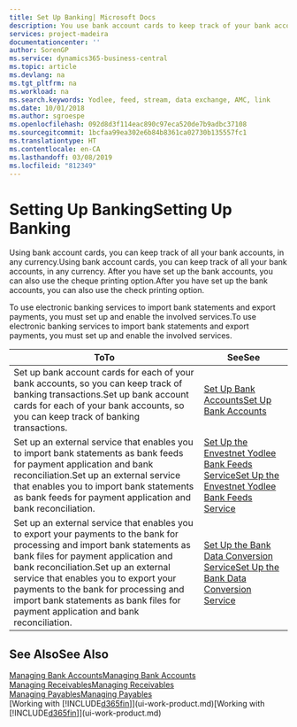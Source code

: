 ```yaml
---
title: Set Up Banking| Microsoft Docs
description: You use bank account cards to keep track of your bank accounts and set up bank feeds, such as Yodlee, to exchange data.
services: project-madeira
documentationcenter: ''
author: SorenGP
ms.service: dynamics365-business-central
ms.topic: article
ms.devlang: na
ms.tgt_pltfrm: na
ms.workload: na
ms.search.keywords: Yodlee, feed, stream, data exchange, AMC, link
ms.date: 10/01/2018
ms.author: sgroespe
ms.openlocfilehash: 092d8d3f114eac890c97eca520de7b9adbc37108
ms.sourcegitcommit: 1bcfaa99ea302e6b84b8361ca02730b135557fc1
ms.translationtype: HT
ms.contentlocale: en-CA
ms.lasthandoff: 03/08/2019
ms.locfileid: "812349"
---
```

# <a name="setting-up-banking"></a><span data-ttu-id="3e43a-103">Setting Up Banking</span><span class="sxs-lookup"><span data-stu-id="3e43a-103">Setting Up Banking</span></span>
<span data-ttu-id="3e43a-104">Using bank account cards, you can keep track of all your bank accounts, in any currency.</span><span class="sxs-lookup"><span data-stu-id="3e43a-104">Using bank account cards, you can keep track of all your bank accounts, in any currency.</span></span> <span data-ttu-id="3e43a-105">After you have set up the bank accounts, you can also use the cheque printing option.</span><span class="sxs-lookup"><span data-stu-id="3e43a-105">After you have set up the bank accounts, you can also use the check printing option.</span></span>

<span data-ttu-id="3e43a-106">To use electronic banking services to import bank statements and  export payments, you must set up and enable the involved services.</span><span class="sxs-lookup"><span data-stu-id="3e43a-106">To use electronic banking services to import bank statements and  export payments, you must set up and enable the involved services.</span></span>

| <span data-ttu-id="3e43a-107">To</span><span class="sxs-lookup"><span data-stu-id="3e43a-107">To</span></span> | <span data-ttu-id="3e43a-108">See</span><span class="sxs-lookup"><span data-stu-id="3e43a-108">See</span></span> |
| --- | --- |
| <span data-ttu-id="3e43a-109">Set up bank account cards for each of your bank accounts, so you can keep track of banking transactions.</span><span class="sxs-lookup"><span data-stu-id="3e43a-109">Set up bank account cards for each of your bank accounts, so you can keep track of banking transactions.</span></span> |[<span data-ttu-id="3e43a-110">Set Up Bank Accounts</span><span class="sxs-lookup"><span data-stu-id="3e43a-110">Set Up Bank Accounts</span></span>](bank-how-setup-bank-accounts.md) |
| <span data-ttu-id="3e43a-111">Set up an external service that enables you to import bank statements as bank feeds for payment application and bank reconciliation.</span><span class="sxs-lookup"><span data-stu-id="3e43a-111">Set up an external service that enables you to import bank statements as bank feeds for payment application and bank reconciliation.</span></span> |[<span data-ttu-id="3e43a-112">Set Up the Envestnet Yodlee Bank Feeds Service</span><span class="sxs-lookup"><span data-stu-id="3e43a-112">Set Up the Envestnet Yodlee Bank Feeds Service</span></span>](bank-how-setup-bank-statement-service.md) |
| <span data-ttu-id="3e43a-113">Set up an external service that enables you to export your payments to the bank for processing  and import bank statements as bank files for payment application and bank reconciliation.</span><span class="sxs-lookup"><span data-stu-id="3e43a-113">Set up an external service that enables you to export your payments to the bank for processing  and import bank statements as bank files for payment application and bank reconciliation.</span></span> |[<span data-ttu-id="3e43a-114">Set Up the Bank Data Conversion Service</span><span class="sxs-lookup"><span data-stu-id="3e43a-114">Set Up the Bank Data Conversion Service</span></span>](bank-how-setup-bank-data-conversion-service.md) |

## <a name="see-also"></a><span data-ttu-id="3e43a-115">See Also</span><span class="sxs-lookup"><span data-stu-id="3e43a-115">See Also</span></span>
[<span data-ttu-id="3e43a-116">Managing Bank Accounts</span><span class="sxs-lookup"><span data-stu-id="3e43a-116">Managing Bank Accounts</span></span>](bank-manage-bank-accounts.md)  
[<span data-ttu-id="3e43a-117">Managing Receivables</span><span class="sxs-lookup"><span data-stu-id="3e43a-117">Managing Receivables</span></span>](receivables-manage-receivables.md)  
[<span data-ttu-id="3e43a-118">Managing Payables</span><span class="sxs-lookup"><span data-stu-id="3e43a-118">Managing Payables</span></span>](payables-manage-payables.md)  
<span data-ttu-id="3e43a-119">[Working with [!INCLUDE[d365fin](includes/d365fin_md.md)]](ui-work-product.md)</span><span class="sxs-lookup"><span data-stu-id="3e43a-119">[Working with [!INCLUDE[d365fin](includes/d365fin_md.md)]](ui-work-product.md)</span></span>
